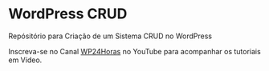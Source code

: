 # WordPress CRUD
 Repósitório para Criação de um Sistema CRUD no WordPress

Inscreva-se no Canal [WP24Horas](https://www.youtube.com/user/wp24horas) no YouTube para acompanhar os tutoriais em Vídeo.